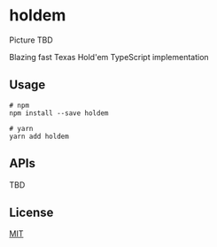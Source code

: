 # holdem

Picture TBD

Blazing fast Texas Hold'em TypeScript implementation

## Usage

```
# npm
npm install --save holdem

# yarn
yarn add holdem
```

## APIs

TBD

## License

[MIT](LICENSE)
